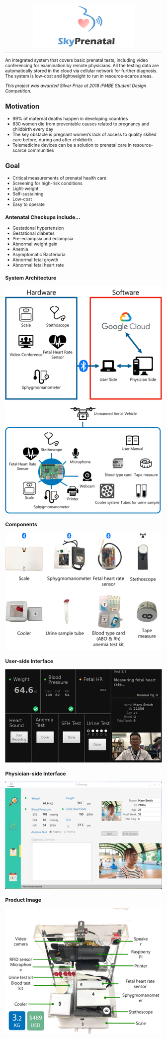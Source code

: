 <p align="center">
  <img src="https://raw.githubusercontent.com/garry0325/SkyPrenatal/main/Images/SkyPrenatal.png" height="140">
</p>

---
An integrated system that covers basic prenatal tests, including video conferencing for examination by remote physicians. All the testing data are automatically stored in the cloud via cellular network for further diagnosis. The system is low-cost and lightweight to run in resource-scarce areas.

_This project was awarded Silver Prize at 2018 IFMBE Student Design Competition._

## Motivation

* 99% of maternal deaths happen in developing countries
* 830 women die from preventable causes related to pregnancy and childbirth every day
* The key obstacle is pregnant women’s lack of access to quality skilled care before, during and after childbirth.
* Telemedicine devices can be a solution to prenatal care in resource-scarce communities

## Goal

* Critical measurements of prenatal health care
* Screening for high-risk conditions
* Light-weight
* Self-sustaining
* Low-cost
* Easy to operate

### Antenatal Checkups include...
* Gestational hypertension
* Gestational diabetes
* Pre-eclampsia and eclampsia
* Abnormal weight gain
* Anemia
* Asymptomatic Bacteriuria
* Abnormal fetal growth
* Abnormal fetal heart rate

### System Architecture
![GITHUB](https://raw.githubusercontent.com/garry0325/SkyPrenatal/main/Images/prague0.png)
![GITHUB](https://raw.githubusercontent.com/garry0325/SkyPrenatal/main/Images/prague2.png)

### Components
![GITHUB](https://raw.githubusercontent.com/garry0325/SkyPrenatal/main/Images/prague3.png)

### User-side Interface
![GITHUB](https://raw.githubusercontent.com/garry0325/SkyPrenatal/main/Images/prague5.png)

### Physician-side Interface
![GITHUB](https://raw.githubusercontent.com/garry0325/SkyPrenatal/main/Images/prague6.png)

### Product Image
![GITHUB](https://raw.githubusercontent.com/garry0325/SkyPrenatal/main/Images/prague4.png)

## 

